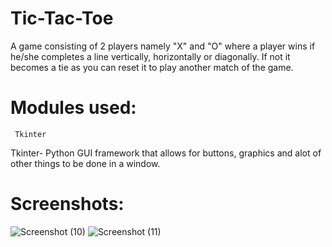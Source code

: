 # Tic-Tac-Toe
A game consisting of 2 players namely "X" and "O" where a player wins if he/she completes a line vertically, horizontally or diagonally. If not it becomes a tie as you can reset it to play another match of the game.
 
  # Modules used:
     Tkinter
Tkinter- Python GUI framework that allows for buttons, graphics and alot of other things to be done in a window.
 # Screenshots:
![Screenshot (10)](https://github.com/kavyapurushottama/Tic-Tac-Toe/assets/134777490/8b2404d5-ec55-4c2e-ba64-9d7d0d9d5ecf)
![Screenshot (11)](https://github.com/kavyapurushottama/Tic-Tac-Toe/assets/134777490/f5fa0c33-ddab-4007-a044-96889451be8a)

